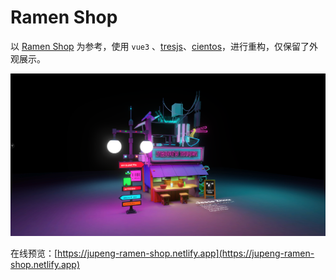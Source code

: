 # Ramen Shop

以 [Ramen Shop](https://jesse-zhou.com) 为参考，使用 `vue3` 、[tresjs](https://tresjs.org)、[cientos](https://cientos.tresjs.org/)，进行重构，仅保留了外观展示。

![ramen-shop](./public/reman-shop.png)

在线预览：[https://jupeng-ramen-shop.netlify.app](https://jupeng-ramen-shop.netlify.app)
